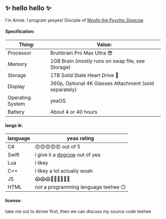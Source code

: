 ## ✨ hello hello ✨
I'm Annie. I program yesyes! Disciple of [Moofo the Psychic Dogcow](https://web.archive.org/web/20040202021201/http://developer.apple.com/products/techsupport/dogcow/tn31.html)

#### Specification:
| Thing: | Value: |
| --- | --- |
| Processor | Bruhbrain Pro Max Ultra 😎 |
| Memory | 1GB Brain (mostly runs on swap file, see Storage) |
| Storage | 1TB Solid State Heart Drive 💖 |
| Display | 360p, Optional 4K Glasses Attachment (sold separately) |
| Operating System | yeaOS |
| Battery | About 4 or 40 hours |

#### langs ik:
| language | yeas rating |
| --- | --- |
| C# | 😍😍😍😍😍 out of 5 |
| Swift | i give it a [dogcow](https://web.archive.org/web/20040202021201/http://developer.apple.com/products/techsupport/dogcow/tn31.html) out of yea |
| Lua | i likey |
| C++ | i likey a lot actually woah |
| JS | 😱😱😱🤢🤢🤢🤬🤬🤬 |
| HTML | not a programming language teehee 😏 |

#### license:
take me out to dinner first, then we can discuss my source code teehee
